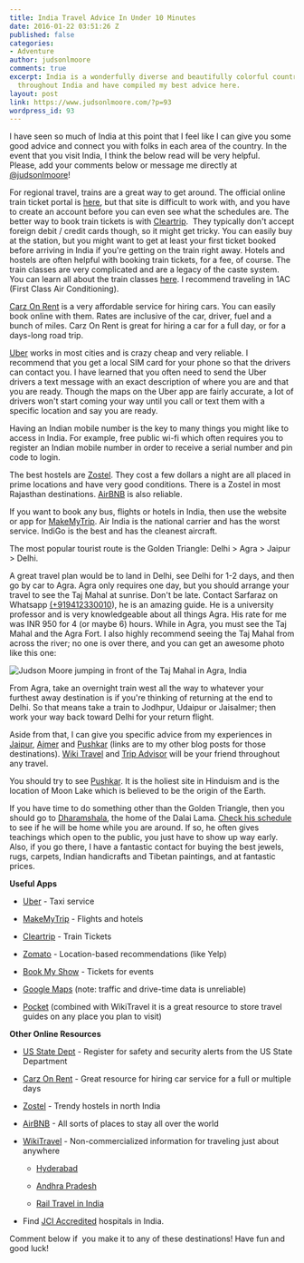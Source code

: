 ```yaml
---
title: India Travel Advice In Under 10 Minutes
date: 2016-01-22 03:51:26 Z
published: false
categories:
- Adventure
author: judsonlmoore
comments: true
excerpt: India is a wonderfully diverse and beautifully colorful country. I have traveled
  throughout India and have compiled my best advice here.
layout: post
link: https://www.judsonlmoore.com/?p=93
wordpress_id: 93
---
```


I have seen so much of India at this point that I feel like I can give you some good advice and connect you with folks in each area of the country. In the event that you visit India, I think the below read will be very helpful. Please, add your comments below or message me directly at [@judsonlmoore](http://twitter.com/judsonlmoore)!

For regional travel, trains are a great way to get around. The official online train ticket portal is [here](https://www.irctc.co.in/eticketing/loginHome.jsf), but that site is difficult to work with, and you have to create an account before you can even see what the schedules are. The better way to book train tickets is with [Cleartrip](http://www.cleartrip.com/).  They typically don't accept foreign debit / credit cards though, so it might get tricky. You can easily buy at the station, but you might want to get at least your first ticket booked before arriving in India if you're getting on the train right away. Hotels and hostels are often helpful with booking train tickets, for a fee, of course. The train classes are very complicated and are a legacy of the caste system. You can learn all about the train classes [here](http://wikitravel.org/en/Rail_travel_in_India). I recommend traveling in 1AC (First Class Air Conditioning).

[Carz On Rent](http://www.carzonrent.com/) is a very affordable service for hiring cars. You can easily book online with them. Rates are inclusive of the car, driver, fuel and a bunch of miles. Carz On Rent is great for hiring a car for a full day, or for a days-long road trip.

[Uber](https://www.uber.com/invite/uberjudsonlmoore) works in most cities and is crazy cheap and very reliable. I recommend that you get a local SIM card for your phone so that the drivers can contact you. I have learned that you often need to send the Uber drivers a text message with an exact description of where you are and that you are ready. Though the maps on the Uber app are fairly accurate, a lot of drivers won't start coming your way until you call or text them with a specific location and say you are ready.

Having an Indian mobile number is the key to many things you might like to access in India. For example, free public wi-fi which often requires you to register an Indian mobile number in order to receive a serial number and pin code to login.

The best hostels are [Zostel](http://zostel.com/). They cost a few dollars a night are all placed in prime locations and have very good conditions. There is a Zostel in most Rajasthan destinations. [AirBNB](https://www.judsonlmoore.com/get/airbnb/) is also reliable.

If you want to book any bus, flights or hotels in India, then use the website or app for [MakeMyTrip](http://makemytrip.com/). Air India is the national carrier and has the worst service. IndiGo is the best and has the cleanest aircraft.

The most popular tourist route is the Golden Triangle: Delhi > Agra > Jaipur > Delhi.

A great travel plan would be to land in Delhi, see Delhi for 1-2 days, and then go by car to Agra. Agra only requires one day, but you should arrange your travel to see the Taj Mahal at sunrise. Don't be late. Contact Sarfaraz on Whatsapp [(+919412330010](tel:%28%2B919412330010)), he is an amazing guide. He is a university professor and is very knowledgeable about all things Agra. His rate for me was INR 950 for 4 (or maybe 6) hours. While in Agra, you must see the Taj Mahal and the Agra Fort. I also highly recommend seeing the Taj Mahal from across the river; no one is over there, and you can get an awesome photo like this one:

![Judson Moore jumping in front of the Taj Mahal in Agra, India](https://www.judsonlmoore.com/wp-content/uploads/2016/01/travel-advice-to-india-1024x683.jpg)

From Agra, take an overnight train west all the way to whatever your furthest away destination is if you're thinking of returning at the end to Delhi. So that means take a train to Jodhpur, Udaipur or Jaisalmer; then work your way back toward Delhi for your return flight.

Aside from that, I can give you specific advice from my experiences in [Jaipur](https://www.judsonlmoore.com/jaipur/), [Ajmer](https://www.judsonlmoore.com/ajmer) and [Pushkar](https://www.judsonlmoore.com/pushkar) (links are to my other blog posts for those destinations). [Wiki Travel](http://wikitravel.org/en/Rajasthan) and [Trip Advisor](http://www.tripadvisor.in/Search?q=Rajasthan&geo=297665&pid=3826&returnTo=http%253A__2F____2F__www__2E__tripadvisor__2E__in__2F__ShowForum__2D__g297665__2D__i4566__2D__Rajasthan__2E__html) will be your friend throughout any travel.

You should try to see [Pushkar](https://www.judsonlmoore.com/pushkar). It is the holiest site in Hinduism and is the location of Moon Lake which is believed to be the origin of the Earth.

If you have time to do something other than the Golden Triangle, then you should go to [Dharamshala](https://www.judsonlmoore.com/dharamshala), the home of the Dalai Lama. [Check his schedule](http://www.dalailama.com/teachings/schedule) to see if he will be home while you are around. If so, he often gives teachings which open to the public, you just have to show up way early. Also, if you go there, I have a fantastic contact for buying the best jewels, rugs, carpets, Indian handicrafts and Tibetan paintings, and at fantastic prices.

**Useful Apps**



 	
  * [Uber](https://www.judsonlmoore.com/get/uber/) - Taxi service

 	
  * [MakeMyTrip](http://makemytrip.com) - Flights and hotels

 	
  * [Cleartrip](http://www.cleartrip.com/) - Train Tickets

 	
  * [Zomato](https://www.zomato.com/) - Location-based recommendations (like Yelp)

 	
  * [Book My Show](http://bookmyshow.com) - Tickets for events

 	
  * [Google Maps](https://www.google.com/maps) (note: traffic and drive-time data is unreliable)

 	
  * [Pocket](http://getpocket.com/a/queue/) (combined with WikiTravel it is a great resource to store travel guides on any place you plan to visit)


**Other Online Resources**



 	
  * [US State Dept](http://travel.state.gov/) - Register for safety and security alerts from the US State Department

 	
  * [Carz On Rent](http://carzonrent.com/) - Great resource for hiring car service for a full or multiple days

 	
  * [Zostel](http://zostel.com/) - Trendy hostels in north India

 	
  * [AirBNB](https://www.judsonlmoore.com/get/airbnb/) - All sorts of places to stay all over the world

 	
  * [WikiTravel](http://wikitravel.org/) - Non-commercialized information for traveling just about anywhere

 	
    * [Hyderabad](http://wikitravel.org/en/Hyderabad)

 	
    * [Andhra Pradesh](http://wikitravel.org/en/Andhra_Pradesh)

 	
    * [Rail Travel in India](http://wikitravel.org/en/Rail_travel_in_India)




 	
  * Find [JCI Accredited](http://www.jointcommissioninternational.org/about-jci/jci-accredited-organizations/?c=India) hospitals in India.


Comment below if  you make it to any of these destinations! Have fun and good luck!
